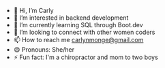 - 👋 Hi, I’m Carly
- 👀 I’m interested in backend development
- 🌱 I’m currently learning SQL through Boot.dev
- 💞️ I’m looking to connect with other women coders
- 📫 How to reach me carlynmonge@gmail.com
- 😄 Pronouns: She/her
- ⚡ Fun fact: I'm a chiropractor and mom to two boys

<!---
cmonge21/cmonge21 is a ✨ special ✨ repository because its `README.md` (this file) appears on your GitHub profile.
You can click the Preview link to take a look at your changes.
--->
